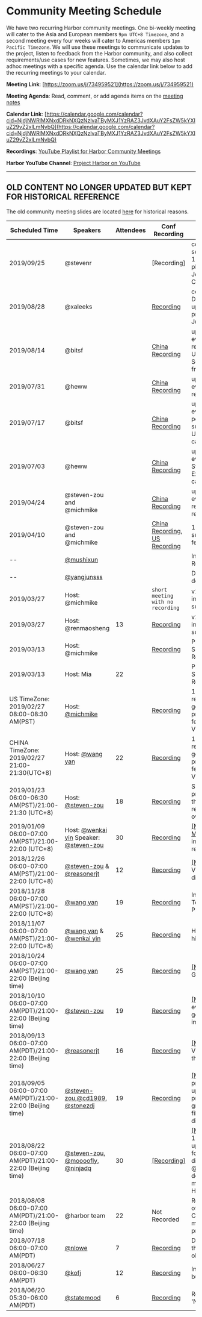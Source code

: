 # Community Meeting Schedule

We have two recurring Harbor community meetings. One bi-weekly meeting will cater to the Asia and European members `9pm UTC+8 Timezone`, and a second meeting every four weeks will cater to Americas members `1pm Pacific Timezone`. We will use these meetings to communicate updates to the project, listen to feedback from the Harbor community, and also collect requirements/use cases for new features. Sometimes, we may also host adhoc meetings with a specific agenda. Use the calendar link below to add the recurring meetings to your calendar.

**Meeting Link**: [https://zoom.us/j/734959521](https://zoom.us/j/734959521)

**Meeting Agenda**: Read, comment, or add agenda items on the [meeting notes](https://github.com/goharbor/community/wiki/Harbor-Community-Meetings)

**Calendar Link**: [https://calendar.google.com/calendar?cid=NjdjNWRlMXNxdDRkNXQzNzlvaTByMXJ1YzRAZ3JvdXAuY2FsZW5kYXIuZ29vZ2xlLmNvbQ](https://calendar.google.com/calendar?cid=NjdjNWRlMXNxdDRkNXQzNzlvaTByMXJ1YzRAZ3JvdXAuY2FsZW5kYXIuZ29vZ2xlLmNvbQ)

**Recordings**: [YouTube Playlist for Harbor Community Meetings](https://www.youtube.com/playlist?list=PLgInP-D86bCwTC0DYAa1pgupsQIAWPomv)

**Harbor YouTube Channel**: [Project Harbor on YouTube](https://www.youtube.com/channel/UCSxaozHKrX3F0UnZeYe5Itg)

**************************************************************************************************************************************
## OLD CONTENT NO LONGER UPDATED BUT KEPT FOR HISTORICAL REFERENCE
The old community meeting slides are located [here](/conf-calls) for historical reasons.

|      Scheduled Time    |   Speakers   |  Attendees   |     Conf Recording   |                 Main Topic              |  Followup  |
|------------------------|--------------|--------------|----------------------|-----------------------------------------|-----------|
| 2019/09/25 |  @stevenr || [Recording] | community update, Harbor security process udpate, 1.10 feature demo - pluggable scanner, talk by Josh Dolitsky about "From ChartMuseum to Harbor" ||
| 2019/08/28 |  @xaleeks || [Recording](https://zoom.us/recording/share/pG6Xyc2TyEZqmytWKRkjC2fnX9EHcuSkZU5OQplvhwmwIumekTziMw?startTime=1566996466000)  | community update (Gitlab, Datadog), 1.9 release update, 1.10 release feature preview, Demo by Martin Juhl of Aperta ||
| 2019/08/14 |  @bitsf || [China Recording](https://zoom.us/recording/share/w6UhpfQ5BwFNqAmsWfK_0PFd_8I8jxB7LZjN0y8aMWKwIumekTziMw)  | upcoming community events, 1.9 planning, tag retention, quota per project, User case sharing from SongGe, User case share from Maxime  ||
| 2019/07/31 |  @heww || [China Recording](https://zoom.us/recording/share/WdOlft5X4lzXu9nTSwzlK3Zrl22g2vOCXLvqt-AWV-qwIumekTziMw?startTime=1564578451000)  | upcoming community events, 1.9 planning, tag retention, quota per project ||
| 2019/07/17 |  @bitsf || [China Recording](https://zoom.us/recording/share/j4tRARdxPnln2MUiTu9dMI2UD3KnPqQ4FIibNBhVBO-wIumekTziMw)  | upcoming community events, 1.9 planning, quota per project, webhook support, azure replication, User case sharing from caicloud  ||
| 2019/07/03 |  @heww || [China Recording](https://zoom.us/recording/share/RquB6Q5Pl_fSl6TSwPynRlUKRJ4gFysvRiSGJ-FXvNWwIumekTziMw)  | upcoming community events, 1.9 planning, System level CVE whitelist, External syslog driver, User case sharing from qihoo360 ||
| 2019/04/24 |  @steven-zou and @michmike || [China Recording](https://zoom.us/recording/share/cOzI-WGqIO7bJb3upT1cwxAnko59icH-PVEXFBbV97GwIumekTziMw)  | upcoming community events, 1.9 planning, replication to non-harbor registry demo  ||
| 2019/04/10 | @steven-zou and @michmike || [China Recording](https://zoom.us/recording/share/Km_X9jlouC_NzXTy_x2BFNoaPMtlZUVBAX2mGqBaz9qwIumekTziMw), [US Recording](https://zoom.us/recording/share/r0NGQBWAsRlq1dDMuVVu2CIzqDPX5rYKlePjuxpUBTiwIumekTziMw) | 1.8 updates, community survey updates, 1.8 features preview ||
| -- | [@mushixun](https://github.com/mushixun)| | | Introduction of feature: Registry operation analysis | |
| -- | [@yangjunsss](https://github.com/yangjunsss) |||Distribute images via decentralized P2P network ||
| 2019/03/27 | Host: @michmike || `short meeting with no recording` |v1.9 proposal collection & introduction of proposal submission process ||
| 2019/03/27 | Host: @renmaosheng | 13 |[Recording](https://zoom.us/recording/share/q3XXCv2VuPhmiyH8-sX2KVHWT4TmuaG3uhqE9cFCZAuwIumekTziMw)|v1.9 proposal collection & introduction of proposal submission process ||
| 2019/03/13 | Host: @michmike ||[Recording](https://zoom.us/recording/share/7aELbP8mDdRxOMnsH8BEKuauQx8XE_5iiUyiZOjD8KmwIumekTziMw)|Prepare script updates, Survey, 2 new maintainers, Replication Updates||
| 2019/03/13 | Host: Mia |22||Prepare script updates, Survey, 2 new maintainers, Replication Updates||
| US TimeZone: 2019/02/27 08:00-08:30 AM(PST) | Host: [@michmike](https://github.com/michmike) ||[Recording](https://zoom.us/recording/share/kv1pGufDoe0k3Am2Wad5CQZJUWRJs84bXbkb8SpVXruwIumekTziMw)|1. Discussion about the requirements of changing governance model 2. DEV progress updates for the features included in the V1.8| |
| CHINA TimeZone: 2019/02/27 21:00-21:30(UTC+8) | Host: [@wang yan](https://github.com/wy65701436) |22|[Recording](https://zoom.us/recording/share/r9yAq3gKQ4z6zhHtORTCCHu3tiwGAFACd060ijRQIm-wIumekTziMw)|1. Discussion about the requirements of changing governance model 2. DEV progress updates for the features included in the V1.8 3. Events update||
| 2019/01/23 06:00-06:30 AM(PST)/21:00-21:30 (UTC+8)| Host: [@steven-zou]([@steven-zou](https://github.com/steven-zou)) |18|[Recording](https://zoom.us/recording/share/DAo6M0Gv9h7KRlRCmAEH7lj_tqQQNHB_ZAq2KQALIDqwIumekTziMw?startTime=1548250019000)|Share some DEV progress/updates/demos of the features included in the release V1.8 by the feature owners||
|2019/01/09 06:00-07:00 AM(PST)/21:00-22:00 (UTC+8)|Host: [@wenkai yin](https://github.com/ywk253100) Speaker: [@steven-zou](https://github.com/steven-zou)|30|[Recording](https://zoom.us/recording/share/agWHQkgV7G4H1G722sQdvbN6WrcQTaoc9FsYiUIzNH6wIumekTziMw?startTime=1547038592000)|[[Meeting Minutes]](conf-calls/2019-01-09/minutes.md)1.harbor+dragonfly introduction and demo 2. release progress updates||
| 2018/12/26 06:00-07:00 AM(PST)/21:00-22:00 (UTC+8)| [@steven-zou](https://github.com/steven-zou) & [@reasonerjt](https://github.com/reasonerjt) |12|[Recording](https://zoom.us/recording/share/t_F2PdraDA7h8Lbmr-7TIV1gXMWQFYsShGnYfNY7VFqwIumekTziMw?startTime=1545829608000)|[[Meeting Minutes]](https://github.com/goharbor/community/blob/master/conf-calls/2018-12-26/minutes.md)Release V1.8 introduction and discussion||
|2018/11/28 06:00-07:00 AM(PST)/21:00-22:00 (UTC+8)| [@wang yan](https://github.com/wy65701436) |19|[Recording](https://zoom.us/recording/share/VobuBSKfKeeHMyzMOQVuPX6ifFiTso3CNfuJTLgcxQWwIumekTziMw?startTime=1543410923000)|Introduction & Demo: Tencent Cloud Native Platform (TCNPlatform) ||
|2018/11/07 06:00-07:00 AM(PST)/21:00-22:00 (UTC+8)|[@wang yan](https://github.com/wy65701436) & [@wenkai yin](https://github.com/ywk253100)|25|[Recording](https://zoom.us/recording/share/nL5GinGFYADmE7BpK0WcGt3vk5IizKPvHwJPuYuP7OqwIumekTziMw?startTime=1541595468000)|Harbor HA and retag/build history features demo|
| 2018/10/24 06:00-07:00 AM(PST)/21:00-22:00 (Beijing time) | [@wang yan](https://github.com/wy65701436) | 25 | [Recording](https://zoom.us/recording/share/T4uMWlhuQp4Hzlp-gX6ILpBlD7XexDkOZ40UWD6urd2wIumekTziMw?startTime=1540386198000)|[[Meeting Minutes]](https://github.com/goharbor/community/blob/master/conf-calls/2018-10-24/minutes.md) Online GC demo||
| 2018/10/10 06:00-07:00 AM(PDT)/21:00-22:00 (Beijing time)| [@steven-zou](https://github.com/steven-zou) |19|[Recording](https://zoom.us/recording/share/GbVH9evjq4GDXGN9mGC0ZFYxPeINEzQkLw26E0of6R6wIumekTziMw?startTime=1539176657000)|[[Meeting Minutes]](https://github.com/goharbor/community/blob/master/conf-calls/2018-10-10/minutes.md) KubeCon event related and goverance model workflow introduction||
| 2018/09/13 06:00-07:00 AM(PDT)/21:00-22:00 (Beijing time) | [@reasonerjt](https://github.com/reasonerjt) |16|[Recording](https://zoom.us/recording/share/TliR9KB5pD4wtoX9BTazSLcpIqM6HQCH_COMDNHKKD-wIumekTziMw?startTime=1536844010000)|[[Meeting Minutes]](https://github.com/goharbor/community/blob/master/conf-calls/2018-09-13/minutes.md) Harbor V1.7.0 plan items go through||
| 2018/09/05 06:00-07:00 AM(PDT)/21:00-22:00 (Beijing time) | [@steven-zou](https://github.com/steven-zou),[@cd1989](https://github.com/cd1989), [@stonezdj](https://github.com/stonezdj) | 19 | [Recording](https://zoom.us/recording/share/CcX6hf25ylO9lKD9PRPu2xCgxDdVZOOE099qmYD-WvOwIumekTziMw?startTime=1536152587000)| [[Meeting Minutes]](https://github.com/goharbor/community/blob/master/conf-calls/2018-09-05/minutes.md) Harbor project and community updates; Harbor V1.6 early preview (Part 2): LDAP group and replication label filter; Technical proposal discussion| n/a |
| 2018/08/22 06:00-07:00 AM(PDT)/21:00-22:00 (Beijing time)| [@steven-zou](https://github.com/steven-zou), [@moooofly](https://github.com/moooofly), [@ninjadq](https://github.com/ninjadq) | 30 | [[Recording]](https://zoom.us/recording/share/xrIpIrM9AJLRCb5LK6-ArNPYiTtimx9_jPQ3tqOywqWwIumekTziMw?startTime=1534942970000)|[[Meeting Minutes]](https://github.com/goharbor/community/blob/master/conf-calls/2018-08-22/minutes.md) **Minutes:** 1. @steven-zou gave latest updates of Harbor 2. go-cli for harbor introduction and discussion by @moooofly 3. @ninjadq from Harbor team demostrate the Helm charts management new feature of Harbor| n/a |
| 2018/08/08 06:00-07:00 AM(PDT)/21:00-22:00 (Beijing time)| @harbor team| 22 | Not Recorded |Regular meeting: Updates of Harbor donating to CNCF, GitHub repo movement progress, Harbor project updates| n/a |
|  2018/07/18 06:00-07:00 AM(PDT)| [@nlowe](https://github.com/nlowe)|7 |[Recording](https://VMware.zoom.us/recording/share/tg_0Z1WHJWDSt7v5qE7HSSJuL2eGKurA7lI1LmtupSmwIumekTziMw ) | Discuss the feature 'Keep the latest X tags, clear the old ones'|[Followups](https://github.com/vmware/harbor/wiki/Followup-steps-for-feature-'Keep-the-latest-X-tags,-clear-the-old-ones')|
| 2018/06/27 06:00-06:30 AM(PDT) |  [@kofj](https://github.com/kofj)   | 12 |[Recording](https://VMware.zoom.us/recording/share/n6Rj3klndmlMjxtkqXReIqExJJ-R5ACX3L4VLJXFhxWwIumekTziMw)|Introduce and demo image build history feature|[Followups](https://github.com/vmware/harbor/wiki/Followup-steps-for-feature-'image-build-history'-developed-by-360-team)| 
| 2018/06/20 05:30-06:00 AM(PDT) |   [@statemood](https://github.com/statemood)    | 6 |[Recording](https://VMware.zoom.us/recording/share/FHRk_lYCD0zk4vL7LXtD1OpMaOMHFVFk-bUsGgr-adewIumekTziMw )| Review incubating project 'Nowa'        |[Followups](https://github.com/vmware/harbor/wiki/Project-page-for-incubating-project-'Nuwa')|    
